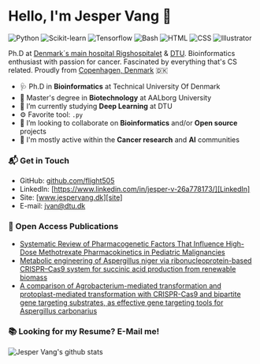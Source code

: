 # Hello, I'm Jesper Vang 👋

![Python](https://img.shields.io/badge/Python-Advance-red)
![Scikit-learn](https://img.shields.io/badge/Scikitlearn-Intermediate-yellow)
![Tensorflow](https://img.shields.io/badge/Tensorflow-Intermediate-yellow)
![Bash](https://img.shields.io/badge/Bash-Advance-red)
![HTML](https://img.shields.io/badge/HTML-Beginner-blue)
![CSS](https://img.shields.io/badge/Hugo-Beginner-blue)
![Illustrator](https://img.shields.io/badge/Illustrator-Expert-black)


Ph.D at [Denmark´s main hospital Rigshospitalet](https://www.rigshospitalet.dk/afdelinger-og-klinikker/julianemarie/boerneungeafdelingen/bonkolab/om-bonkolab/Sider/om-laboratoriet.aspx) & [DTU](https://www.healthtech.dtu.dk/english/Research/Research-Sections/Section-Bioinformatics). Bioinformatics enthusiast with passion for cancer. Fascinated by everything that's CS related. Proudly from [Copenhagen, Denmark](https://goo.gl/maps/kbuRd1LV8nePn6Ys8) 🇩🇰

- 🩺 Ph.D in **Bioinformatics** at Technical University Of Denmark
- 🔭 Master's degree in **Biotechnology** at AALborg University
- 🌱 I’m currently studying **Deep Learning** at DTU
- ⚙️ Favorite tool: `.py` 
- 👯 I’m looking to collaborate on **Bioinformatics** and/or **Open source** projects
- 💬 I'm mostly active within the **Cancer research** and **AI** communities

### 📬 Get in Touch

- GitHub: [github.com/flight505][github]
- LinkedIn: [https://www.linkedin.com/in/jesper-v-26a778173/][LinkedIn]
- Site: [www.jespervang.dk][site]
- E-mail: jvan@dtu.dk

### 📝 Open Access Publications

- [Systematic Review of Pharmacogenetic Factors That Influence High-Dose Methotrexate Pharmacokinetics in Pediatric Malignancies](https://www.mdpi.com/2072-6694/13/11/2837/htm)
- [Metabolic engineering of Aspergillus niger via ribonucleoprotein-based CRISPR–Cas9 system for succinic acid production from renewable biomass](https://link.springer.com/article/10.1186/s13068-020-01850-5)
- [A comparison of Agrobacterium-mediated transformation and protoplast-mediated transformation with CRISPR-Cas9 and bipartite gene targeting substrates, as effective gene targeting tools for Aspergillus carbonarius](https://www.sciencedirect.com/science/article/pii/S0167701217300271)

### 📚 Looking for my Resume? E-Mail me!

![Jesper Vang's github stats](https://github-readme-stats.vercel.app/api?username=flight505&show_icons=true&hide_border=true)

[github]: https://github.com/flight505
[site]: https://jespervang.dk
